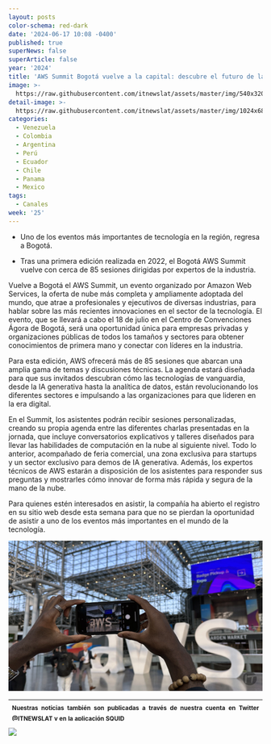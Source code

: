 ```yaml
---
layout: posts
color-schema: red-dark
date: '2024-06-17 10:08 -0400'
published: true
superNews: false
superArticle: false
year: '2024'
title: 'AWS Summit Bogotá vuelve a la capital: descubre el futuro de la IA generativa'
image: >-
  https://raw.githubusercontent.com/itnewslat/assets/master/img/540x320/AWS-Bogota-p.jpg
detail-image: >-
  https://raw.githubusercontent.com/itnewslat/assets/master/img/1024x680/AWS-Bogota-g.jpg
categories:
  - Venezuela
  - Colombia
  - Argentina
  - Perú
  - Ecuador
  - Chile
  - Panama
  - Mexico
tags:
  - Canales
week: '25'
---
```

- Uno de los eventos más importantes de tecnología en la región, regresa a Bogotá.

- Tras una primera edición realizada en 2022, el Bogotá AWS Summit vuelve con cerca de 85 sesiones dirigidas por expertos de la industria.

Vuelve a Bogotá el AWS Summit, un evento organizado por Amazon Web Services, la oferta de nube más completa y ampliamente adoptada del mundo, que atrae a profesionales y ejecutivos de diversas industrias, para hablar sobre las más recientes innovaciones en el sector de la tecnología. El evento, que se llevará a cabo el 18 de julio en el Centro de Convenciones Ágora de Bogotá, será una oportunidad única para empresas privadas y organizaciones públicas de todos los tamaños y sectores para obtener conocimientos de primera mano y conectar con líderes en la industria.

Para esta edición, AWS ofrecerá más de 85 sesiones que abarcan una amplia gama de temas y discusiones técnicas. La agenda estará diseñada para que sus invitados descubran cómo las tecnologías de vanguardia, desde la IA generativa hasta la analítica de datos, están revolucionando los diferentes sectores e impulsando a las organizaciones para que lideren en la era digital.

En el Summit, los asistentes podrán recibir sesiones personalizadas, creando su propia agenda entre las diferentes charlas presentadas en la jornada, que incluye conversatorios explicativos y talleres diseñados para llevar las habilidades de computación en la nube al siguiente nivel. Todo lo anterior, acompañado de feria comercial, una zona exclusiva para startups y un sector exclusivo para demos de IA generativa. Además, los expertos técnicos de AWS estarán a disposición de los asistentes para responder sus preguntas y mostrarles cómo innovar de forma más rápida y segura de la mano de la nube.

Para quienes estén interesados en asistir, la compañía ha abierto el registro en su sitio web desde esta semana para que no se pierdan la oportunidad de asistir a uno de los eventos más importantes en el mundo de la tecnología.

![](https://raw.githubusercontent.com/itnewslat/assets/master/img/540x320/AWS-Bogota-p.jpg)

<table style="height: 42px;" width="569">
<tbody>
<tr>
<td style="text-align: justify;"><sub><strong>Nuestras noticias también son publicadas a través de nuestra cuenta en Twitter <a href="https://twitter.com/itnewslat?lang=es">@ITNEWSLAT</a> y en la aplicación <a href="https://squidapp.co/en/">SQUID</a></strong></sub></td>
</tr>
</tbody>
</table>

<img src="https://tracker.metricool.com/c3po.jpg?hash=56f88a41e39ab42c063cc51676587a04"/>
